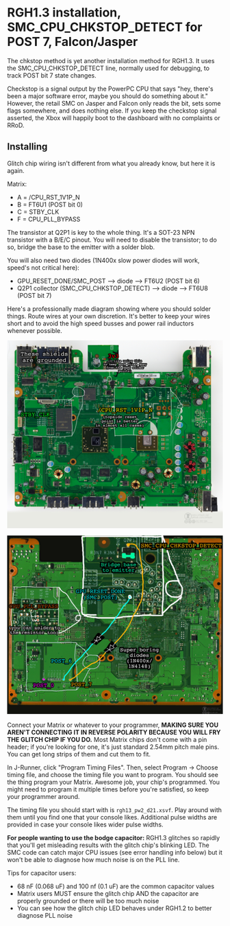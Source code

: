 # RGH1.3 installation, SMC_CPU_CHKSTOP_DETECT for POST 7, Falcon/Jasper

The chkstop method is yet another installation method for RGH1.3. It uses the SMC_CPU_CHKSTOP_DETECT
line, normally used for debugging, to track POST bit 7 state changes.

Checkstop is a signal output by the PowerPC CPU that says "hey, there's been a major software error,
maybe you should do something about it." However, the retail SMC on Jasper and Falcon only reads the
bit, sets some flags somewhere, and does nothing else. If you keep the checkstop signal asserted,
the Xbox will happily boot to the dashboard with no complaints or RRoD.

## Installing

Glitch chip wiring isn't different from what you already know, but here it is again.

Matrix:
- A = /CPU_RST_1V1P_N
- B = FT6U1 (POST bit 0)
- C = STBY_CLK
- F = CPU_PLL_BYPASS

The transistor at Q2P1 is key to the whole thing. It's a SOT-23 NPN transistor with a B/E/C pinout.
You will need to disable the transistor; to do so, bridge the base to the emitter with a solder blob.

You will also need two diodes (1N400x slow power diodes will work, speed's not critical here):

- GPU_RESET_DONE/SMC_POST --> diode --> FT6U2 (POST bit 6)
- Q2P1 collector (SMC_CPU_CHKSTOP_DETECT) --> diode --> FT6U8 (POST bit 7)

Here's a professionally made diagram showing where you should solder things. Route wires at your own discretion.
It's better to keep your wires short and to avoid the high speed busses and power rail inductors whenever possible.

![](rgh13_extpwr_points_top.jpg)

![](rgh13_chkstop_points_bottom.jpg)

Connect your Matrix or whatever to your programmer, **MAKING SURE YOU AREN'T CONNECTING IT IN REVERSE
POLARITY BECAUSE YOU WILL FRY THE GLITCH CHIP IF YOU DO.** Most Matrix chips don't come with a pin
header; if you're looking for one, it's just standard 2.54mm pitch male pins. You can get long strips of them
and cut them to fit.

In J-Runner, click "Program Timing Files". Then, select Program -> Choose timing file, and choose the
timing file you want to program. You should see the thing program your Matrix. Awesome job, your chip's
programmed. You might need to program it multiple times before you're satisfied, so keep your programmer
around.

The timing file you should start with is `rgh13_pw2_d21.xsvf`. Play around with them until you find
one that your console likes. Additional pulse widths are provided in case your console likes wider
pulse widths.

**For people wanting to use the bodge capacitor:** RGH1.3 glitches so rapidly that you'll get misleading
results with the glitch chip's blinking LED. The SMC code can catch major CPU issues (see error handling
info below) but it won't be able to diagnose how much noise is on the PLL line.

Tips for capacitor users:
- 68 nF (0.068 uF) and 100 nf (0.1 uF) are the common capacitor values
- Matrix users MUST ensure the glitch chip AND the capacitor are properly grounded or there will be too much noise
- You can see how the glitch chip LED behaves under RGH1.2 to better diagnose PLL noise
